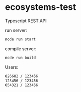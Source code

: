 # ecosystems-test
Typescript REST API

run server:
```sh
node run start
```


compile server:
```sh
node run build
```

Users:
```sh
826682 / 123456
123456 / 123456
654321 / 123456
```
